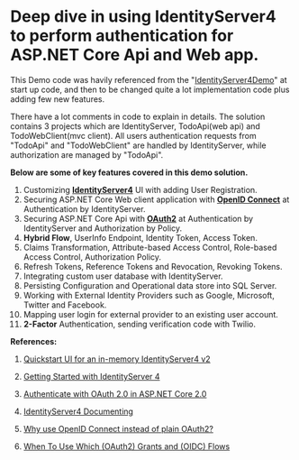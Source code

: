 # Deep dive in using IdentityServer4 to perform authentication for ASP.NET Core Api and Web app.

This Demo code was havily referenced from the "[IdentityServer4Demo](https://github.com/fhrn71/IdentityServer4Demo)" at start up code, and then to be changed quite a lot implementation code plus adding few new features. 

There have a lot comments in code to explain in details. The solution contains 3 projects which are IdentityServer, TodoApi(web api) and TodoWebClient(mvc client). All users authentication requests from "TodoApi" and "TodoWebClient" are handled by IdentityServer, while authorization are managed by "TodoApi".


**Below are some of key features covered in this demo solution.**

1. Customizing [**IdentityServer4**](http://docs.identityserver.io/en/release/) UI with adding User Registration.
2. Securing ASP.NET Core Web client application with **[OpenID Connect](http://openid.net/connect/)** at Authentication by IdentityServer.
3. Securing ASP.NET Core Api with **[OAuth2](https://oauth.net/2/)** at Authentication by IdentityServer and Authorization by Policy.
4. **Hybrid Flow**, UserInfo Endpoint, Identity Token, Access Token.
5. Claims Transformation, Attribute-based Access Control, Role-based Access Control, Authorization Policy.
6. Refresh Tokens, Reference Tokens and Revocation, Revoking Tokens.
7. Integrating custom user database with IdentityServer.
8. Persisting Configuration and Operational data store into SQL Server.
8. Working with External Identity Providers such as Google, Microsoft, Twitter and Facebook.
9. Mapping user login for external provider to an existing user account.
10. **2-Factor** Authentication, sending verification code with Twilio.


**References:**

1. [Quickstart UI for an in-memory IdentityServer4 v2](https://github.com/IdentityServer/IdentityServer4.Quickstart.UI)

1. [Getting Started with IdentityServer 4](https://www.scottbrady91.com/Identity-Server/Getting-Started-with-IdentityServer-4)

1. [Authenticate with OAuth 2.0 in ASP.NET Core 2.0](https://www.jerriepelser.com/blog/authenticate-oauth-aspnet-core-2/)

1.  [IdentityServer4 Documenting](https://identityserver4.readthedocs.io/en/release/)
2.  [Why use OpenID Connect instead of plain OAuth2?](https://security.stackexchange.com/questions/37818/why-use-openid-connect-instead-of-plain-oauth2)

3.  [When To Use Which (OAuth2) Grants and (OIDC) Flows](https://medium.com/@robert.broeckelmann/when-to-use-which-oauth2-grants-and-oidc-flows-ec6a5c00d864)
